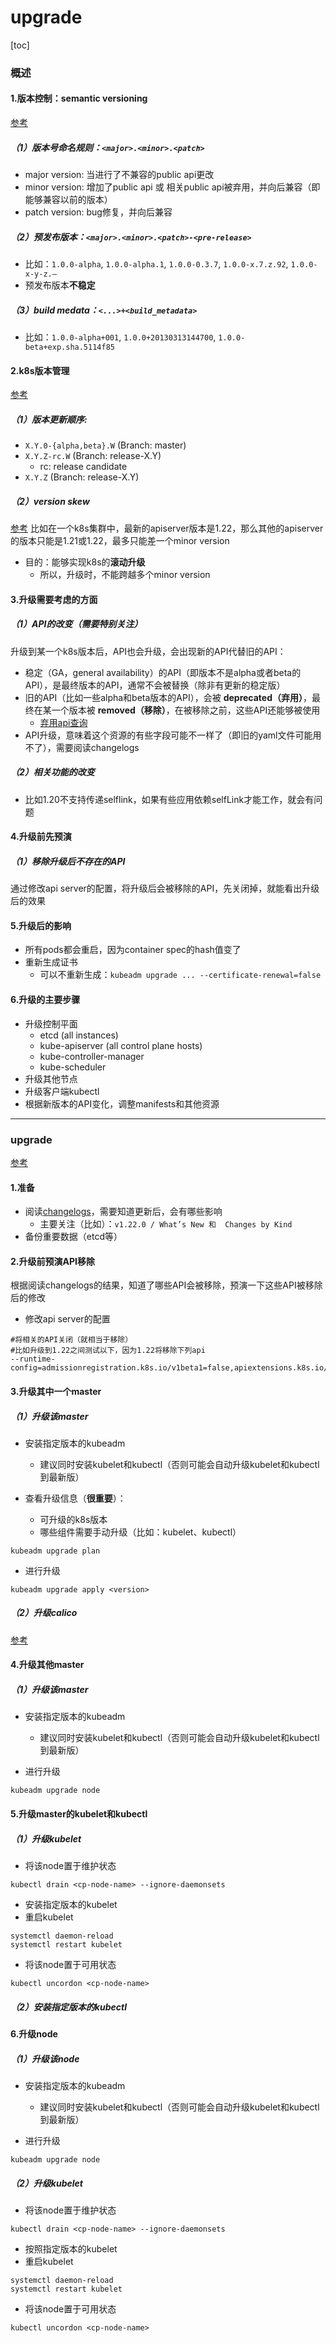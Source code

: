 # upgrade

[toc]

### 概述

#### 1.版本控制：semantic versioning

[参考](https://semver.org/)

##### （1）版本号命名规则：`<major>.<minor>.<patch>`
* major version: 当进行了不兼容的public api更改
* minor version: 增加了public api 或 相关public api被弃用，并向后兼容（即能够兼容以前的版本）
* patch version: bug修复，并向后兼容

##### （2）预发布版本：`<major>.<minor>.<patch>-<pre-release>`
* 比如：`1.0.0-alpha`, `1.0.0-alpha.1`, `1.0.0-0.3.7`, `1.0.0-x.7.z.92`, `1.0.0-x-y-z.–`
* 预发布版本**不稳定**

##### （3）build medata：`<...>+<build_metadata>`
* 比如：`1.0.0-alpha+001`, `1.0.0+20130313144700`, `1.0.0-beta+exp.sha.5114f85`

#### 2.k8s版本管理

[参考](https://github.com/kubernetes/sig-release/blob/master/release-engineering/versioning.md)

##### （1）版本更新顺序:
  * `X.Y.0-{alpha,beta}.W` (Branch: master)
  * `X.Y.Z-rc.W` (Branch: release-X.Y)
    * rc: release candidate
  * `X.Y.Z` (Branch: release-X.Y)

##### （2）version skew
[参考](https://kubernetes.io/releases/version-skew-policy/)
比如在一个k8s集群中，最新的apiserver版本是1.22，那么其他的apiserver的版本只能是1.21或1.22，最多只能差一个minor version
* 目的：能够实现k8s的**滚动升级**
  * 所以，升级时，不能跨越多个minor version

#### 3.升级需要考虑的方面

##### （1）API的改变（需要特别关注）

升级到某一个k8s版本后，API也会升级，会出现新的API代替旧的API：
  * 稳定（GA，general availability）的API（即版本不是alpha或者beta的API），是最终版本的API，通常不会被替换（除非有更新的稳定版）
  * 旧的API（比如一些alpha和beta版本的API），会被 **deprecated（弃用）**，最终在某一个版本被 **removed（移除）**，在被移除之前，这些API还能够被使用
    * [弃用api查询](https://kubernetes.io/docs/reference/using-api/deprecation-guide/)
* API升级，意味着这个资源的有些字段可能不一样了（即旧的yaml文件可能用不了），需要阅读changelogs

##### （2）相关功能的改变
* 比如1.20不支持传递selflink，如果有些应用依赖selfLink才能工作，就会有问题

#### 4.升级前先预演

##### （1）移除升级后不存在的API
通过修改api server的配置，将升级后会被移除的API，先关闭掉，就能看出升级后的效果

#### 5.升级后的影响
* 所有pods都会重启，因为container spec的hash值变了
* 重新生成证书
  * 可以不重新生成：`kubeadm upgrade ... --certificate-renewal=false`

#### 6.升级的主要步骤

* 升级控制平面
  * etcd (all instances)
  * kube-apiserver (all control plane hosts)
  * kube-controller-manager
  * kube-scheduler
* 升级其他节点
* 升级客户端kubectl
* 根据新版本的API变化，调整manifests和其他资源

***

### upgrade

[参考](https://kubernetes.io/docs/tasks/administer-cluster/kubeadm/kubeadm-upgrade/)

#### 1.准备
* 阅读[changelogs](https://github.com/kubernetes/kubernetes/tree/master/CHANGELOG)，需要知道更新后，会有哪些影响
  * 主要关注（比如）：`v1.22.0 / What’s New 和  Changes by Kind`
* 备份重要数据（etcd等）

#### 2.升级前预演API移除
根据阅读changelogs的结果，知道了哪些API会被移除，预演一下这些API被移除后的修改
* 修改api server的配置
```shell
#将相关的API关闭（就相当于移除）
#比如升级到1.22之间测试以下，因为1.22将移除下列api
--runtime-config=admissionregistration.k8s.io/v1beta1=false,apiextensions.k8s.io/v1beta1=false,apiregistration.k8s.io/v1beta1=false,authentication.k8s.io/v1beta1=false,authorization.k8s.io/v1beta1=false,certificates.k8s.io/v1beta1=false,coordination.k8s.io/v1beta1=false,extensions/v1beta1=false,networking.k8s.io/v1beta1=false
```

#### 3.升级其中一个master

##### （1）升级该master

* 安装指定版本的kubeadm
  * 建议同时安装kubelet和kubectl（否则可能会自动升级kubelet和kubectl到最新版）

* 查看升级信息（**很重要**）：
  * 可升级的k8s版本
  * 哪些组件需要手动升级（比如：kubelet、kubectl）

```shell
kubeadm upgrade plan
```

* 进行升级
```shell
kubeadm upgrade apply <version>
```

##### （2）升级calico
[参考](https://projectcalico.docs.tigera.io/maintenance/kubernetes-upgrade)

#### 4.升级其他master

##### （1）升级该master
* 安装指定版本的kubeadm
  * 建议同时安装kubelet和kubectl（否则可能会自动升级kubelet和kubectl到最新版）

* 进行升级
```shell
kubeadm upgrade node
```

#### 5.升级master的kubelet和kubectl

##### （1）升级kubelet
* 将该node置于维护状态
```shell
kubectl drain <cp-node-name> --ignore-daemonsets
```
* 安装指定版本的kubelet
* 重启kubelet
```shell
systemctl daemon-reload
systemctl restart kubelet
```
* 将该node置于可用状态
```shell
kubectl uncordon <cp-node-name>
```

##### （2）安装指定版本的kubectl

#### 6.升级node

##### （1）升级该node
* 安装指定版本的kubeadm
  * 建议同时安装kubelet和kubectl（否则可能会自动升级kubelet和kubectl到最新版）

* 进行升级
```shell
kubeadm upgrade node
```

##### （2）升级kubelet
* 将该node置于维护状态
```shell
kubectl drain <cp-node-name> --ignore-daemonsets
```
* 按照指定版本的kubelet
* 重启kubelet
```shell
systemctl daemon-reload
systemctl restart kubelet
```
* 将该node置于可用状态
```shell
kubectl uncordon <cp-node-name>
```
